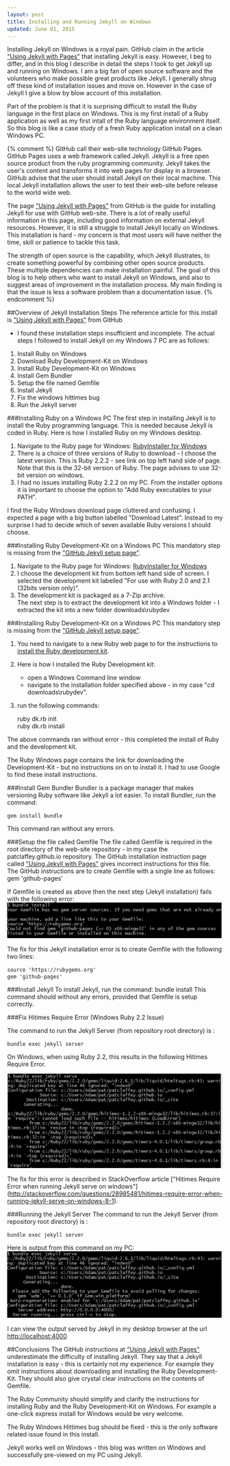```yaml
---
layout: post
title: Installing and Running Jekyll on Windows
updated: June 01, 2015
---
```

Installing Jekyll on Windows is a royal pain.
GitHub claim  in the article ["Using Jekyll with Pages"](https://help.github.com/articles/using-jekyll-with-pages/) that installing Jekyll is easy.
However, I beg to differ, and in this blog I describe in detail the steps I took to get Jekyll up and running on Windows.
I am a big fan of open source software and the volunteers who make possible great products like Jekyll.
I generally shrug off these kind of installation issues and move on.
However in the case of Jekyll I give a blow by blow account of this installation.

Part of the problem is that it is surprising difficult to install the Ruby language in the first place on Windows.
This is my first install of a Ruby application as well as my first intall of the Ruby language environment itself.
So this blog is like a case study of a fresh Ruby application install on a clean Windows PC.

{% comment %}
GitHub call their web-site technology GitHub Pages.
GitHub Pages uses a web framework called Jekyll.
Jekyll is a free open source product from the ruby programming community.
Jekyll takes the user's content and transforms it into web pages for display in a browser.
GitHub advise that the user should install Jekyll on their local machine.
This local Jekyll installation allows the user to test their web-site before release to the world wide web.

 

The page ["Using Jekyll with Pages"](https://help.github.com/articles/using-jekyll-with-pages/) from GitHub
is the guide for installing Jekyll for use with GitHub web-site.
There is a lot of really useful information in this page, including good information on external Jekyll resources.
However, it is still a struggle to install Jekyll locally on Windows.
This installation is hard - my concern is that most users will have neither the time, skill or patience to tackle this task.

The strength of open source is the capability, which Jekyll illustrates, to create something powerful by combining other open source products.
These multiple dependencies can make installation painful.
The goal of this blog is to help others who want to install Jekyll on Windows,
and also to suggest areas of improvement in the installation process.
My main finding is that the issue is less a software problem than a documentation issue.
{% endcomment %}

##Overview of Jekyll Installation Steps
The reference article for this install is ["Using Jekyll with Pages"](https://help.github.com/articles/using-jekyll-with-pages/) from GitHub
- I found these installation steps insufficient and incomplete.
The actual steps I followed to install Jekyll on my Windows 7 PC are as follows:

1. Install Ruby on Windows
2. Download Ruby Development-Kit on Windows
3. Install Ruby Development-Kit on Windows
4. Install Gem Bundler
5. Setup the file named Gemfile
6. Install Jekyll
7. Fix the windows hittimes bug
8. Run the Jekyll server

 

###Installing Ruby on a Windows PC
The first step in installing Jekyll is to install the Ruby programming language.
This is needed because Jekyll is coded in Ruby.
Here is how I installed Ruby on my Windows desktop.

1. Navigate to the Ruby page for Windows: [RubyInstaller for Windows]( http://rubyinstaller.org/downloads/)
2. There is a choice of three versions of Ruby to download - I choose the latest version.
This is Ruby 2.2.2 - see link on top left hand side of page.
Note that this is the 32-bit version of Ruby.  The page advises to use 32-bit version on windows.
3. I had no issues installing Ruby 2.2.2 on my PC.  From the installer options it is important to choose the option to "Add Ruby executables to your PATH".

I find the Ruby Windows download page cluttered and confusing.  I expected a page with a big button labelled "Download Latest".
Instead to my surprise I had to decide which of seven available Ruby versions I should choose.


###Installing Ruby Development-Kit on a Windows PC
This mandatory step is missing from the ["GitHub Jekyll setup page"](https://help.github.com/articles/using-jekyll-with-pages/).

1. Navigate to the Ruby page for Windows: [RubyInstaller for Windows]( http://rubyinstaller.org/downloads/)
2. I choose the development kit from bottom left hand side of screen.
I selected the development kit labelled "For use with Ruby 2.0 and 2.1 (32bits version only)".
3. The development kit is packaged as a 7-Zip archive.  
The next step is to extract the development kit into a Windows folder - I extracted the kit into a new folder downloads\rubydev


###Installing Ruby Development-Kit on a Windows PC
This mandatory step is missing from the ["GitHub Jekyll setup page"](https://help.github.com/articles/using-jekyll-with-pages/).

1. You need to navigate to a new Ruby web page to for the instructions to [install the Ruby development kit](https://github.com/oneclick/rubyinstaller/wiki/Development-Kit).
2. Here is how I installed the Ruby Development kit:
   -  open a Windows Command line window 
   -  navigate to the installation folder specified above - in my case "cd downloads\rubydev".
3. run the following commands:

    ruby dk.rb init    
    ruby dk.rb install    
    
The above commands ran without error -  this completed the install of Ruby and the development kit.

The Ruby Windows page contains the link for downloading the Development-Kit - but no instructions on on to install it.
I had to use Google to find these install instructions.

###Install Gem Bundler
Bundler is a package manager that makes versioning Ruby software like Jekyll a lot easier.
To install Bundler, run the command:

    gem install bundle
This command ran without any errors.


###Setup the file called Gemfile
The file called Gemfile is required in the root directory of the web-site repository - in my case the patclaffey.github.io repository.
The GitHub installation instruction page called ["Using Jekyll with Pages"](https://help.github.com/articles/using-jekyll-with-pages/) gives incorrect
instructions for this file.  The GitHub instructions are to create Gemfile with a single line as follows:    
gem 'github-pages'   

If Gemfile is created as above then the next step (Jekyll installation) fails with the following error:     
![Jekyll Install Error](/images/jekyll_install_error.PNG)

The fix for this Jekyll installation error is to create Gemfile with the following two lines:

    source 'https://rubygems.org'   
    gem 'github-pages'   


###Install Jekyll
To install Jekyll, run the command:
    bundle install
This command should without any errors, provided that Gemfile is setup correctly.
 
###Fix Hitimes Require Error  (Windows Ruby 2.2 Issue)
   
The command to run the Jekyll Server (from repository root directory) is :
  
    bundle exec jekyll server    

On Windows, when using Ruby 2.2,  this results in the following Hitimes Require Error.

![Jekyll Run Error](/images/jekyll_run_error.PNG)
 
The fix for this error is described in StackOverflow article ["Hitimes Require Error when running Jekyll serve on windows"]
(http://stackoverflow.com/questions/28985481/hitimes-require-error-when-running-jekyll-serve-on-windows-8-1).
 
###Running the Jekyll Server
The command to run the Jekyll Server (from repository root directory) is :

    bundle exec jekyll server    

Here is output from this command on my PC:   
![Jekyll Run Error](/images/jekyll_run.PNG)
 

I can view the output served by Jekyll in my desktop browser at the url [http://localhost:4000](http://localhost:4000)


##Conclusions
The GitHub instructions at ["Using Jekyll with Pages"](https://help.github.com/articles/using-jekyll-with-pages/)
underestimate the difficulty of installing Jekyll.  They say that a Jekyll installation is easy - this is certainly not my experience.
For example they omit instructions about downloading and installing the Ruby Development-Kit.
They should also give crystal clear instructions on the contents of Gemfile.

The Ruby Community should simplify and clarify the instructions for installing Ruby and the Ruby Development-Kit on Windows.
For example a one-click express install for Windows would be very welcome.

The Ruby Windows Hittimes bug should be fixed - this is the only software related issue found in this install.

Jekyll works well on Windows - this blog was written on Windows and successfully pre-viewed on my PC using Jekyll.

